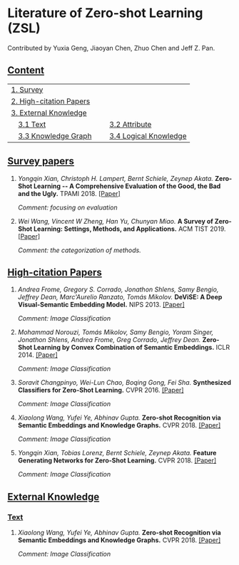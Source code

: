 # Literature of Zero-shot Learning (ZSL)

Contributed by Yuxia Geng, Jiaoyan Chen, Zhuo Chen and Jeff Z. Pan.

## [Content](#content)
<table>
<tr>
	<td colspan="2"><a href="#Survey">1. Survey</a></td>
</tr> 

<tr>
	<td colspan="2"><a href="#High-citation">2. High-citation Papers</a></td>
</tr>
<tr>
	<td colspan="2"><a href="#External Knowledge">3. External Knowledge</a></td>
</tr>
<tr>
    <td>&emsp;<a href="#Text">3.1 Text</a></td>
    <td></td>
    <td>&ensp;<a href="#Attribute">3.2 Attribute</a></td>
</tr> 
<tr>
    <td>&emsp;<a href="#Knowledge">3.3 Knowledge Graph</a></td>
    <td></td>
    <td>&ensp;<a href="#logical">3.4 Logical Knowledge</a></td>
</tr>

</table>


## [Survey papers](#content)
1. *Yongqin Xian, Christoph H. Lampert, Bernt Schiele, Zeynep Akata.* **Zero-Shot Learning -- A Comprehensive Evaluation of the Good, the Bad and the Ugly.** TPAMI 2018. [[Paper]](https://arxiv.org/pdf/1707.00600.pdf)

    *Comment: focusing on evaluation* 

2. *Wei  Wang, Vincent W Zheng, Han  Yu, Chunyan  Miao.* **A Survey of Zero-Shot Learning: Settings, Methods, and Applications.** ACM TIST 2019. [[Paper]](https://www.ntulily.org/wp-content/uploads/journal/A_Survey_of_Zero-Shot_Learning_Settings_Methods_and_Applications_accepted.pdf)
   
    *Comment: the categorization of methods.* 


## [High-citation Papers](#content)
1. *Andrea Frome, Gregory S. Corrado, Jonathon Shlens, Samy Bengio, Jeffrey Dean, Marc'Aurelio Ranzato, Tomás Mikolov.* **DeViSE: A Deep Visual-Semantic Embedding Model.** NIPS 2013. [[Paper]](https://static.googleusercontent.com/media/research.google.com/zh-CN//pubs/archive/41473.pdf)

	*Comment: Image Classification* 

1. *Mohammad Norouzi, Tomás Mikolov, Samy Bengio, Yoram Singer, Jonathon Shlens, Andrea Frome, Greg Corrado, Jeffrey Dean.* **Zero-Shot Learning by Convex Combination of Semantic Embeddings.** ICLR 2014. [[Paper]](https://arxiv.org/pdf/1312.5650.pdf)

	*Comment: Image Classification*

1. *Soravit Changpinyo, Wei-Lun Chao, Boqing Gong, Fei Sha.* **Synthesized Classifiers for Zero-Shot Learning.** CVPR 2016. [[Paper]](https://www.cv-foundation.org/openaccess/content_cvpr_2016/papers/Changpinyo_Synthesized_Classifiers_for_CVPR_2016_paper.pdf)

	*Comment: Image Classification*

1. *Xiaolong Wang, Yufei Ye, Abhinav Gupta.* **Zero-shot Recognition via Semantic Embeddings and Knowledge Graphs.** CVPR 2018. [[Paper]](https://openaccess.thecvf.com/content_cvpr_2018/papers/Wang_Zero-Shot_Recognition_via_CVPR_2018_paper.pdf)

	*Comment: Image Classification*

1. *Yongqin Xian, Tobias Lorenz, Bernt Schiele, Zeynep Akata.* **Feature Generating Networks for Zero-Shot Learning.** CVPR 2018. [[Paper]](https://openaccess.thecvf.com/content_cvpr_2018/CameraReady/2709.pdf)

	*Comment: Image Classification*


## [External Knowledge](#content)

### [Text](#content)

1. *Xiaolong Wang, Yufei Ye, Abhinav Gupta.* **Zero-shot Recognition via Semantic Embeddings and Knowledge Graphs.** CVPR 2018. [[Paper]](https://openaccess.thecvf.com/content_cvpr_2018/papers/Wang_Zero-Shot_Recognition_via_CVPR_2018_paper.pdf)

	*Comment: Image Classification*

